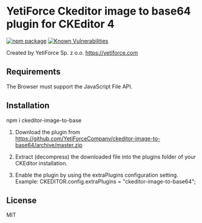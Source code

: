 # YetiForce Ckeditor image to base64 plugin for CKEditor 4

[![npm package](https://img.shields.io/npm/v/ckeditor-image-to-base/latest.svg)](https://www.npmjs.com/package/ckeditor-image-to-base)
[![Known Vulnerabilities](https://snyk.io//test/github/YetiForceCompany/ckeditor-image-to-base64/badge.svg?targetFile=package.json)](https://snyk.io//test/github/YetiForceCompany/ckeditor-image-to-base64?targetFile=package.json)

Created by YetiForce Sp. z o.o. https://yetiforce.com

## Requirements

The Browser must support the JavaScript File API.

## Installation

npm i ckeditor-image-to-base

1.  Download the plugin from https://github.com/YetiForceCompany/ckeditor-image-to-base64/archive/master.zip

2.  Extract (decompress) the downloaded file into the plugins folder of your
    CKEditor installation.

3.  Enable the plugin by using the extraPlugins configuration setting.
    Example: CKEDITOR.config.extraPlugins = "ckeditor-image-to-base64";

## License

MIT
